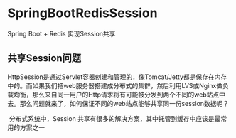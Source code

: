 # SpringBootRedisSession
Spring Boot + Redis 实现Session共享
## 共享Session问题

​      HttpSession是通过Servlet容器创建和管理的，像Tomcat/Jetty都是保存在内存中的。而如果我们把web服务器搭建成分布式的集群，然后利用LVS或Nginx做负载均衡，那么来自同一用户的Http请求将有可能被分发到两个不同的web站点中去。那么问题就来了，如何保证不同的web站点能够共享同一份session数据呢？ 

​     分布式系统中，Session 共享有很多的解决方案，其中托管到缓存中应该是最常用的方案之一 

## 
